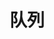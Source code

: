 <!--
 * File: Queue.md
 * Project: docs
 * File Created: 2023-03-08
 * Author: xiaoma20082008 (mmccxx2519@gmail.com)
 * 
 * ------------------------------------------------------------------------
 * Last Modified At: 2023-03-08 23:33:45
 * Last Modified By: xiaoma20082008 (mmccxx2519@gmail.com>)
 * ------------------------------------------------------------------------
 * 
 * Copyright (C) xiaoma20082008. All rights reserved.
 * 
 * Licensed under the Apache License, Version 2.0 (the "License");
 * you may not use this file except in compliance with the License.
 * You may obtain a copy of the License at
 * 
 *     https://www.apache.org/licenses/LICENSE-2.0
 * 
 * Unless required by applicable law or agreed to in writing, software
 * distributed under the License is distributed on an "AS IS" BASIS,
 * WITHOUT WARRANTIES OR CONDITIONS OF ANY KIND, either express or implied.
 * See the License for the specific language governing permissions and
 * limitations under the License.
-->

# 队列